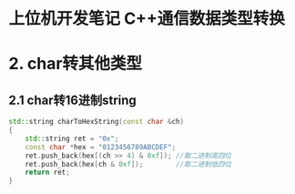 # 上位机开发笔记 C++通信数据类型转换

# 2. char转其他类型

## 2.1 char转16进制string

```c++
std::string charToHexString(const char &ch)
{
    std::string ret = "0x";
    const char *hex = "0123456789ABCDEF";
    ret.push_back(hex[(ch >> 4) & 0xf]); //取二进制高四位
    ret.push_back(hex[ch & 0xf]);        //取二进制低四位
    return ret;
}
```

